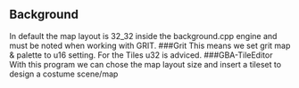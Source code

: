 ## Background
In default the map layout is 32_32 inside the background.cpp engine and must be noted when working with GRIT.
###Grit
This means we set grit map & palette to u16 setting.
For the Tiles u32 is adviced.
###GBA-TileEditor
With this program we can chose the map layout size and insert a tileset to design a costume scene/map
